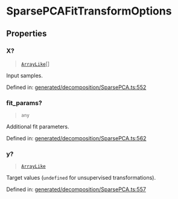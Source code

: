 # SparsePCAFitTransformOptions

## Properties

### X?

> [`ArrayLike`](../types/ArrayLike.md)[]

Input samples.

Defined in:  [generated/decomposition/SparsePCA.ts:552](https://github.com/transitive-bullshit/scikit-learn-ts/blob/b59c1ff/packages/sklearn/src/generated/decomposition/SparsePCA.ts#L552)

### fit\_params?

> `any`

Additional fit parameters.

Defined in:  [generated/decomposition/SparsePCA.ts:562](https://github.com/transitive-bullshit/scikit-learn-ts/blob/b59c1ff/packages/sklearn/src/generated/decomposition/SparsePCA.ts#L562)

### y?

> [`ArrayLike`](../types/ArrayLike.md)

Target values (`undefined` for unsupervised transformations).

Defined in:  [generated/decomposition/SparsePCA.ts:557](https://github.com/transitive-bullshit/scikit-learn-ts/blob/b59c1ff/packages/sklearn/src/generated/decomposition/SparsePCA.ts#L557)
